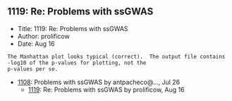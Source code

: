 ## 1119: Re: Problems with ssGWAS

- Title: 1119: Re: Problems with ssGWAS
- Author: prolificow
- Date: Aug 16
```
The Manhattan plot looks typical (correct).  The output file contains -log10 of the p-values for plotting, not the
p-values per se.
```

- [1108](1108.md): Problems with ssGWAS by antpacheco@..., Jul 26
    - [1119](1119.md): Re: Problems with ssGWAS by prolificow, Aug 16
